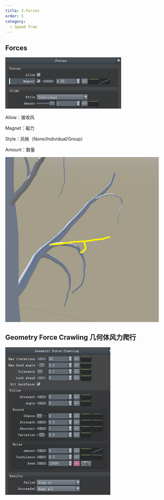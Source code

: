 ```yaml
---
title: 3.Forces
order: 5
category:
  - Speed Tree
---
```

## Forces


![speedtree-20220416201522](../assets/SpeedTree-20220416201522.png)

Allow：接收风

Magnet：磁力

Style：风格（None/Individual/Group）

Amount：数量

![speedtree-20220416202007](../assets/SpeedTree-20220416202007.png)

## Geometry Force Crawling 几何体风力爬行

![speedtree-20220417041402](../assets/SpeedTree-20220417041402.png)